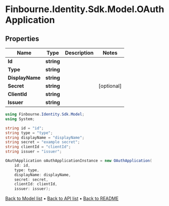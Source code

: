 # Finbourne.Identity.Sdk.Model.OAuthApplication

## Properties

Name | Type | Description | Notes
------------ | ------------- | ------------- | -------------
**Id** | **string** |  | 
**Type** | **string** |  | 
**DisplayName** | **string** |  | 
**Secret** | **string** |  | [optional] 
**ClientId** | **string** |  | 
**Issuer** | **string** |  | 

```csharp
using Finbourne.Identity.Sdk.Model;
using System;

string id = "id";
string type = "type";
string displayName = "displayName";
string secret = "example secret";
string clientId = "clientId";
string issuer = "issuer";

OAuthApplication oAuthApplicationInstance = new OAuthApplication(
    id: id,
    type: type,
    displayName: displayName,
    secret: secret,
    clientId: clientId,
    issuer: issuer);
```

[Back to Model list](../README.md#documentation-for-models) &#8226; [Back to API list](../README.md#documentation-for-api-endpoints) &#8226; [Back to README](../README.md)
